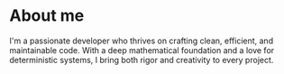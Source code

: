 # About me

I'm a passionate developer who thrives on crafting clean, efficient, and maintainable code. With a deep mathematical foundation and a love for deterministic systems, I bring both rigor and creativity to every project.

